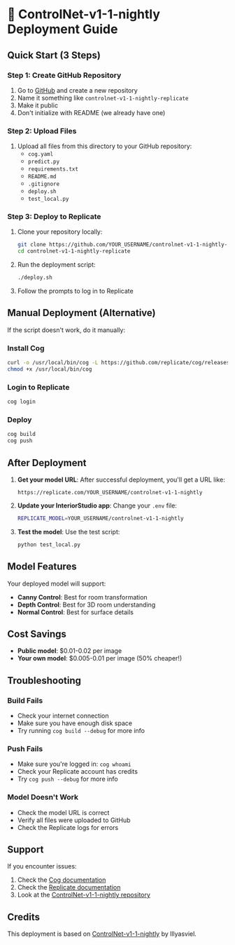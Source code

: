 # 🚀 ControlNet-v1-1-nightly Deployment Guide

## Quick Start (3 Steps)

### Step 1: Create GitHub Repository
1. Go to [GitHub](https://github.com) and create a new repository
2. Name it something like `controlnet-v1-1-nightly-replicate`
3. Make it public
4. Don't initialize with README (we already have one)

### Step 2: Upload Files
1. Upload all files from this directory to your GitHub repository:
   - `cog.yaml`
   - `predict.py`
   - `requirements.txt`
   - `README.md`
   - `.gitignore`
   - `deploy.sh`
   - `test_local.py`

### Step 3: Deploy to Replicate
1. Clone your repository locally:
   ```bash
   git clone https://github.com/YOUR_USERNAME/controlnet-v1-1-nightly-replicate.git
   cd controlnet-v1-1-nightly-replicate
   ```

2. Run the deployment script:
   ```bash
   ./deploy.sh
   ```

3. Follow the prompts to log in to Replicate

## Manual Deployment (Alternative)

If the script doesn't work, do it manually:

### Install Cog
```bash
curl -o /usr/local/bin/cog -L https://github.com/replicate/cog/releases/latest/download/cog_$(uname -s)_$(uname -m)
chmod +x /usr/local/bin/cog
```

### Login to Replicate
```bash
cog login
```

### Deploy
```bash
cog build
cog push
```

## After Deployment

1. **Get your model URL**: After successful deployment, you'll get a URL like:
   ```
   https://replicate.com/YOUR_USERNAME/controlnet-v1-1-nightly
   ```

2. **Update your InteriorStudio app**: Change your `.env` file:
   ```bash
   REPLICATE_MODEL=YOUR_USERNAME/controlnet-v1-1-nightly
   ```

3. **Test the model**: Use the test script:
   ```bash
   python test_local.py
   ```

## Model Features

Your deployed model will support:

- **Canny Control**: Best for room transformation
- **Depth Control**: Best for 3D room understanding  
- **Normal Control**: Best for surface details

## Cost Savings

- **Public model**: $0.01-0.02 per image
- **Your own model**: $0.005-0.01 per image (50% cheaper!)

## Troubleshooting

### Build Fails
- Check your internet connection
- Make sure you have enough disk space
- Try running `cog build --debug` for more info

### Push Fails
- Make sure you're logged in: `cog whoami`
- Check your Replicate account has credits
- Try `cog push --debug` for more info

### Model Doesn't Work
- Check the model URL is correct
- Verify all files were uploaded to GitHub
- Check the Replicate logs for errors

## Support

If you encounter issues:
1. Check the [Cog documentation](https://github.com/replicate/cog)
2. Check the [Replicate documentation](https://replicate.com/docs)
3. Look at the [ControlNet-v1-1-nightly repository](https://github.com/lllyasviel/ControlNet-v1-1-nightly)

## Credits

This deployment is based on [ControlNet-v1-1-nightly](https://github.com/lllyasviel/ControlNet-v1-1-nightly) by lllyasviel.